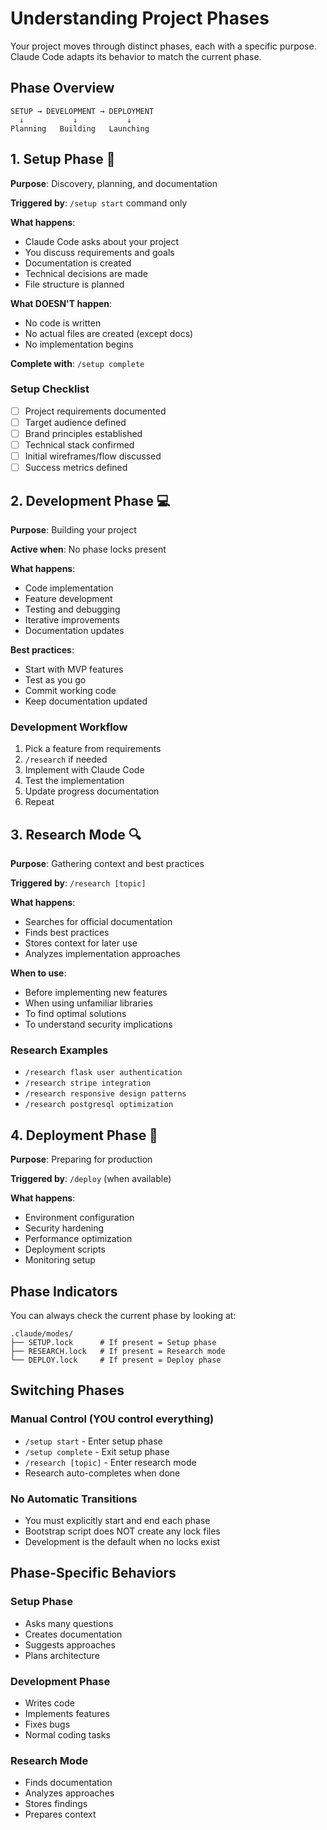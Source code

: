 # Understanding Project Phases

Your project moves through distinct phases, each with a specific purpose. Claude Code adapts its behavior to match the current phase.

## Phase Overview

```
SETUP → DEVELOPMENT → DEPLOYMENT
  ↓           ↓           ↓
Planning   Building   Launching
```

## 1. Setup Phase 🎯

**Purpose**: Discovery, planning, and documentation

**Triggered by**: `/setup start` command only

**What happens**:
- Claude Code asks about your project
- You discuss requirements and goals
- Documentation is created
- Technical decisions are made
- File structure is planned

**What DOESN'T happen**:
- No code is written
- No actual files are created (except docs)
- No implementation begins

**Complete with**: `/setup complete`

### Setup Checklist
- [ ] Project requirements documented
- [ ] Target audience defined
- [ ] Brand principles established
- [ ] Technical stack confirmed
- [ ] Initial wireframes/flow discussed
- [ ] Success metrics defined

## 2. Development Phase 💻

**Purpose**: Building your project

**Active when**: No phase locks present

**What happens**:
- Code implementation
- Feature development
- Testing and debugging
- Iterative improvements
- Documentation updates

**Best practices**:
- Start with MVP features
- Test as you go
- Commit working code
- Keep documentation updated

### Development Workflow
1. Pick a feature from requirements
2. `/research` if needed
3. Implement with Claude Code
4. Test the implementation
5. Update progress documentation
6. Repeat

## 3. Research Mode 🔍

**Purpose**: Gathering context and best practices

**Triggered by**: `/research [topic]`

**What happens**:
- Searches for official documentation
- Finds best practices
- Stores context for later use
- Analyzes implementation approaches

**When to use**:
- Before implementing new features
- When using unfamiliar libraries
- To find optimal solutions
- To understand security implications

### Research Examples
- `/research flask user authentication`
- `/research stripe integration`
- `/research responsive design patterns`
- `/research postgresql optimization`

## 4. Deployment Phase 🚀

**Purpose**: Preparing for production

**Triggered by**: `/deploy` (when available)

**What happens**:
- Environment configuration
- Security hardening
- Performance optimization
- Deployment scripts
- Monitoring setup

## Phase Indicators

You can always check the current phase by looking at:

```
.claude/modes/
├── SETUP.lock      # If present = Setup phase
├── RESEARCH.lock   # If present = Research mode
└── DEPLOY.lock     # If present = Deploy phase
```

## Switching Phases

### Manual Control (YOU control everything)
- `/setup start` - Enter setup phase
- `/setup complete` - Exit setup phase
- `/research [topic]` - Enter research mode
- Research auto-completes when done

### No Automatic Transitions
- You must explicitly start and end each phase
- Bootstrap script does NOT create any lock files
- Development is the default when no locks exist

## Phase-Specific Behaviors

### Setup Phase
- Asks many questions
- Creates documentation
- Suggests approaches
- Plans architecture

### Development Phase
- Writes code
- Implements features
- Fixes bugs
- Normal coding tasks

### Research Mode
- Finds documentation
- Analyzes approaches
- Stores findings
- Prepares context
